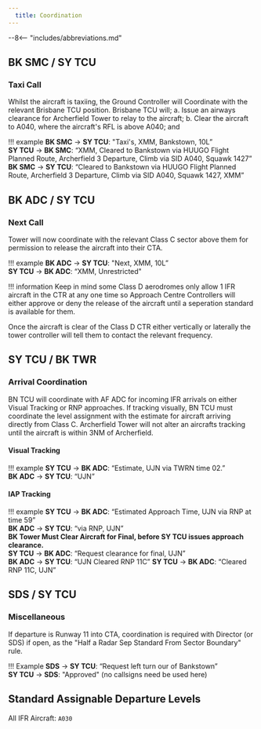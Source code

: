 ```yaml
---
  title: Coordination
---
```


--8<-- "includes/abbreviations.md"

## BK SMC / SY TCU

### Taxi Call

Whilst the aircraft is taxiing, the Ground Controller will Coordinate with the relevant Brisbane TCU position.
Brisbane TCU will;
  a. Issue an airways clearance for Archerfield Tower to relay to the aircraft;
  b. Clear the aircraft to A040, where the aircraft's RFL is above A040; and
  
!!! example
    **BK SMC** -> **SY TCU**: "Taxi's, XMM, Bankstown, 10L”  
    **SY TCU** -> **BK SMC**: “XMM, Cleared to Bankstown via HUUGO Flight Planned Route, Archerfield 3 Departure, Climb via SID A040, Squawk 1427”  
    **BK SMC** -> **SY TCU**: “Cleared to Bankstown via HUUGO Flight Planned Route, Archerfield 3 Departure, Climb via SID A040, Squawk 1427, XMM”  


## BK ADC / SY TCU

### Next Call

Tower will now coordinate with the relevant Class C sector above them for permission to release the aircraft into their CTA.

!!! example
    **BK ADC** -> **SY TCU**: "Next, XMM, 10L”  
    **SY TCU** -> **BK ADC**: “XMM, Unrestricted"

!!! information
    Keep in mind some Class D aerodromes only allow 1 IFR aircraft in the CTR at any one time so Approach Centre Controllers will either approve or deny the release of the aircraft until a seperation standard is available for them.

Once the aircraft is clear of the Class D CTR either vertically or laterally the tower controller will tell them to contact the relevant frequency. 

## SY TCU / BK TWR

### Arrival Coordination

BN TCU will coordinate with AF ADC for incoming IFR arrivals on either Visual Tracking or RNP approaches.
If tracking visually, BN TCU must coordinate the level assignment with the estimate for aircraft arriving directly from Class C.
Archerfield Tower will not alter an aircrafts tracking until the aircraft is within 3NM of Archerfield.



#### Visual Tracking

!!! example
    **SY TCU** -> **BK ADC**: “Estimate, UJN via TWRN time 02.”  
    **BK ADC** -> **SY TCU**: “UJN” 

#### IAP Tracking

!!! example
    **SY TCU** -> **BK ADC**: “Estimated Approach Time, UJN via RNP at time 59”  
    **BK ADC** -> **SY TCU**: “via RNP, UJN”   
    **BK Tower Must Clear Aircraft for Final, before SY TCU issues approach clearance.**  
    **SY TCU** -> **BK ADC**: “Request clearance for final, UJN”  
    **BK ADC** -> **SY TCU**: “UJN Cleared RNP 11C” 
    **SY TCU** -> **BK ADC**: “Cleared RNP 11C, UJN”  

## SDS / SY TCU

### Miscellaneous

If departure is Runway 11 into CTA, coordination is required with Director (or SDS) if open, as the "Half a Radar Sep Standard From Sector Boundary" rule.

!!! Example
    **SDS** -> **SY TCU**: “Request left turn our of Bankstown”  
    **SY TCU** -> **SDS**: "Approved" (no callsigns need be used here)  

## Standard Assignable Departure Levels

All IFR Aircraft: `A030`
